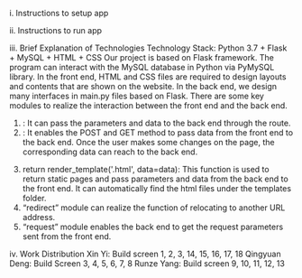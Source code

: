 i.	Instructions to setup app


ii.	Instructions to run app


iii.	Brief Explanation of Technologies
Technology Stack: Python 3.7 + Flask + MySQL + HTML + CSS
Our project is based on Flask framework. The program can interact with the MySQL database in Python via PyMySQL library. 
In the front end, HTML and CSS files are required to design layouts and contents that are shown on the website. In the back end, we design many interfaces in main.py files based on Flask.
There are some key modules to realize the interaction between the front end and the back end. 
1) <a href="{{url_for()}}"></a>: It can pass the parameters and data to the back end through the route.
2) <form action="" method="POST / GET ">: It enables the POST and GET method to pass data from the front end to the back end. Once the user makes some changes on the page, the corresponding data can reach to the back end.
3) return render_template('.html', data=data): This function is used to return static pages and pass parameters and data from the back end to the front end. It can automatically find the html files under the templates folder. 
4) “redirect” module can realize the function of relocating to another URL address.
5) “request” module enables the back end to get the request parameters sent from the front end. 

iv.	Work Distribution
Xin Yi: Build screen 1, 2, 3, 14, 15, 16, 17, 18
Qingyuan Deng: Build Screen 3, 4, 5, 6, 7, 8
Runze Yang: Build screen 9, 10, 11, 12, 13

